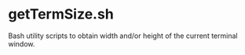 # getTermSize.sh
Bash utility scripts to obtain width and/or height of the current terminal window.
